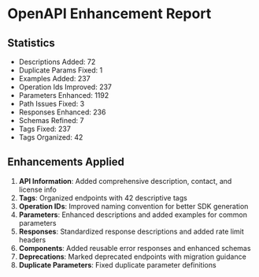 # OpenAPI Enhancement Report

## Statistics

- Descriptions Added: 72
- Duplicate Params Fixed: 1
- Examples Added: 237
- Operation Ids Improved: 237
- Parameters Enhanced: 1192
- Path Issues Fixed: 3
- Responses Enhanced: 236
- Schemas Refined: 7
- Tags Fixed: 237
- Tags Organized: 42

## Enhancements Applied

1. **API Information**: Added comprehensive description, contact, and license info
2. **Tags**: Organized endpoints with 42 descriptive tags
3. **Operation IDs**: Improved naming convention for better SDK generation
4. **Parameters**: Enhanced descriptions and added examples for common parameters
5. **Responses**: Standardized response descriptions and added rate limit headers
6. **Components**: Added reusable error responses and enhanced schemas
7. **Deprecations**: Marked deprecated endpoints with migration guidance
8. **Duplicate Parameters**: Fixed duplicate parameter definitions
